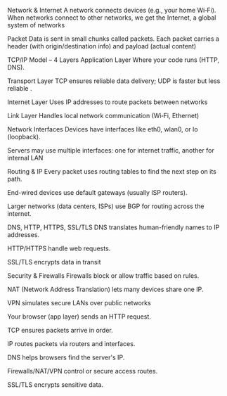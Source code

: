 Network & Internet
A network connects devices (e.g., your home Wi‑Fi). When networks connect to other networks, we get the Internet, a global system of networks 


Packet
Data is sent in small chunks called packets. Each packet carries a header (with origin/destination info) and payload (actual content) 


TCP/IP Model – 4 Layers
Application Layer
Where your code runs (HTTP, DNS).

Transport Layer
TCP ensures reliable data delivery; UDP is faster but less reliable .

Internet Layer
Uses IP addresses to route packets between networks 


Link Layer
Handles local network communication (Wi‑Fi, Ethernet) 


Network Interfaces
Devices have interfaces like eth0, wlan0, or lo (loopback).

Servers may use multiple interfaces: one for internet traffic, another for internal LAN 


Routing & IP
Every packet uses routing tables to find the next step on its path.

End-wired devices use default gateways (usually ISP routers).

Larger networks (data centers, ISPs) use BGP for routing across the internet. 


DNS, HTTP, HTTPS, SSL/TLS
DNS translates human-friendly names to IP addresses.

HTTP/HTTPS handle web requests.

SSL/TLS encrypts data in transit 

Security & Firewalls
Firewalls block or allow traffic based on rules.

NAT (Network Address Translation) lets many devices share one IP.

VPN simulates secure LANs over public networks 


Your browser (app layer) sends an HTTP request.

TCP ensures packets arrive in order.

IP routes packets via routers and interfaces.

DNS helps browsers find the server's IP.

Firewalls/NAT/VPN control or secure access routes.

SSL/TLS encrypts sensitive data.